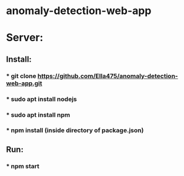# anomaly-detection-web-app

# Server:
## Install:
### * git clone https://github.com/Ella475/anomaly-detection-web-app.git
### * sudo apt install nodejs
### * sudo apt install npm
### * npm install (inside directory of package.json)

## Run:
### * npm start
